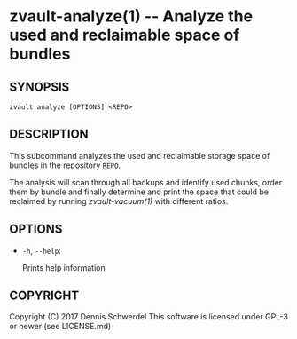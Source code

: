 zvault-analyze(1) -- Analyze the used and reclaimable space of bundles
======================================================================

## SYNOPSIS

`zvault analyze [OPTIONS] <REPO>`


## DESCRIPTION

This subcommand analyzes the used and reclaimable storage space of bundles in
the repository `REPO`.

The analysis will scan through all backups and identify used chunks, order them
by bundle and finally determine and print the space that could be reclaimed by
running _zvault-vacuum(1)_ with different ratios.


## OPTIONS

  * `-h`, `--help`:

    Prints help information


## COPYRIGHT

Copyright (C) 2017  Dennis Schwerdel
This software is licensed under GPL-3 or newer (see LICENSE.md)
